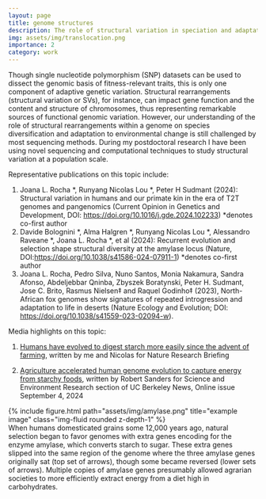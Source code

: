 ```yaml
---
layout: page
title: genome structures
description: The role of structural variation in speciation and adaptation
img: assets/img/translocation.png
importance: 2
category: work
---
```


Though single nucleotide polymorphism (SNP) datasets can be used to dissect the genomic basis of fitness-relevant traits, this is only one component of adaptive genetic variation. Structural rearrangements (structural variation or SVs), for instance, can impact gene function and the content and structure of chromosomes, thus representing remarkable sources of functional genomic variation. However, our understanding of the role of structural rearrangements within a genome on species diversification and adaptation to environmental change is still challenged by most sequencing methods. During my postdoctoral research I have been using novel sequencing and computational techniques to study structural variation at a population scale. 


Representative publications on this topic include:
1. Joana L. Rocha *, Runyang Nicolas Lou *, Peter H Sudmant (2024): Structural variation in humans and our primate kin in the era of T2T genomes and pangenomics (Current Opinion in Genetics and Development, DOI: https://doi.org/10.1016/j.gde.2024.102233) *denotes co-first author 
2. Davide Bolognini *, Alma Halgren *, Runyang Nicolas Lou *, Alessandro Raveane *, Joana L. Rocha *, et al (2024): Recurrent evolution and selection shape structural diversity at the amylase locus (Nature, DOI:https://doi.org/10.1038/s41586-024-07911-1) *denotes co-first author
3. Joana L. Rocha, Pedro Silva, Nuno Santos, Monia Nakamura, Sandra Afonso, Abdeljebbar Qninba, Zbyszek Boratynski, Peter H. Sudmant, Jose C. Brito, Rasmus Nielsen‡ and Raquel Godinho‡ (2023), North-African fox genomes show signatures of repeated introgression and adaptation to life in deserts (Nature Ecology and Evolution; DOI: https://doi.org/10.1038/s41559-023-02094-w).  


Media highlights on this topic:
1. [Humans have evolved to digest starch more easily since the advent of farming](https://www.nature.com/articles/d41586-024-02825-4.epdf?sharing_token=_uIcGvdiCMAQGHS2_7c4SNRgN0jAjWel9jnR3ZoTv0MDANvtgusncIs1jo60tQIC9UAdzcj02aCDCbq6oLM0ucpLHHJvqXEgM4BVsAKZhVU5my0AV_NPiKb7fmxNcMTNDSg9qGO-U9E6VllOhAPUvNK1cWbYcz-ayNJG-6rrG5k%3D), written by me and Nicolas for Nature Research Briefing

2. [Agriculture accelerated human genome evolution to capture energy from starchy foods](https://news.berkeley.edu/2024/09/04/agriculture-accelerated-human-genome-evolution-to-capture-energy-from-starchy-foods/), written by Robert Sanders for Science and Environment Research section of UC Berkeley News, Online issue September 4, 2024
<div class="row">
    <div class="col-sm mt-3 mt-md-0">
        {% include figure.html path="assets/img/amylase.png" title="example image" class="img-fluid rounded z-depth-1" %}
    </div>
<div class="caption">
When humans domesticated grains some 12,000 years ago, natural selection began to favor genomes with extra genes encoding for the enzyme amylase, which converts starch to sugar. These extra genes slipped into the same region of the genome where the three amylase genes originally sat (top set of arrows), though some became reversed (lower sets of arrows). Multiple copies of amylase genes presumably allowed agrarian societies to more efficiently extract energy from a diet high in carbohydrates.
</div>